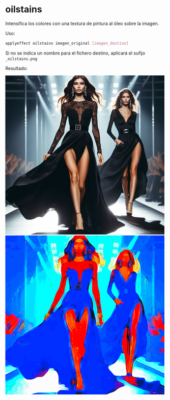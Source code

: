 # oilstains

Intensifica los colores con una textura de pintura al óleo sobre la imagen.

Uso:

``` sh
applyeffect oilstains imagen_original [imagen_destino]
```

Si no se indica un nombre para el fichero destino, aplicará el sufijo `_oilstains.png`

Resultado:

![imagen original](../../images/image.jpg)
![oilstains](../../images/image_oilstains.png)
